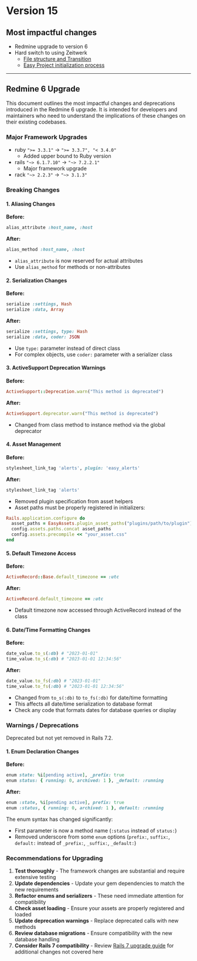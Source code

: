 # Version 15

## Most impactful changes

- Redmine upgrade to version 6
- Hard switch to using Zeitwerk
  - [File structure and Transition](https://easysoftware.stoplight.io/docs/developer-portal-devs/4d1783168fdf0-file-structure-and-transition)
  - [Easy Project initialization process](https://easysoftware.stoplight.io/docs/developer-portal-devs/8e822d65a77a2-easy-project-initialization-process)

----

## Redmine 6 Upgrade

This document outlines the most impactful changes and deprecations introduced in the Redmine 6 upgrade. It is intended
for developers and maintainers who need to understand the implications of these changes on their existing codebases.

### Major Framework Upgrades

- ruby `">= 3.3.1"` → `">= 3.3.7", "< 3.4.0"`
  - Added upper bound to Ruby version
- rails `"~> 6.1.7.10"` → `"~> 7.2.2.1"`
  - Major framework upgrade
- rack `"~> 2.2.3"` → `"~> 3.1.3"`

### Breaking Changes

#### 1. Aliasing Changes

**Before:**

```ruby
alias_attribute :host_name, :host
```

**After:**

```ruby
alias_method :host_name, :host
```

- `alias_attribute` is now reserved for actual attributes
- Use `alias_method` for methods or non-attributes

#### 2. Serialization Changes

**Before:**

```ruby
serialize :settings, Hash
serialize :data, Array
```

**After:**

```ruby
serialize :settings, type: Hash
serialize :data, coder: JSON
```

- Use `type:` parameter instead of direct class
- For complex objects, use `coder:` parameter with a serializer class

#### 3. ActiveSupport Deprecation Warnings

**Before:**

```ruby
ActiveSupport::Deprecation.warn("This method is deprecated")
```

**After:**

```ruby
ActiveSupport.deprecator.warn("This method is deprecated")
```

- Changed from class method to instance method via the global deprecator

#### 4. Asset Management

**Before:**

```ruby
stylesheet_link_tag 'alerts', plugin: 'easy_alerts'
```

**After:**

```ruby
stylesheet_link_tag 'alerts'
```

- Removed plugin specification from asset helpers
- Asset paths must be properly registered in initializers:

```ruby
Rails.application.configure do
  asset_paths = EasyAssets.plugin_asset_paths("plugins/path/to/plugin")
  config.assets.paths.concat asset_paths
  config.assets.precompile << "your_asset.css"
end
```

#### 5. Default Timezone Access

**Before:**

```ruby
ActiveRecord::Base.default_timezone == :utc
```

**After:**

```ruby
ActiveRecord.default_timezone == :utc
```

- Default timezone now accessed through ActiveRecord instead of the class

#### 6. Date/Time Formatting Changes

**Before:**

```ruby
date_value.to_s(:db) # "2023-01-01"
time_value.to_s(:db) # "2023-01-01 12:34:56"
```

**After:**

```ruby
date_value.to_fs(:db) # "2023-01-01"
time_value.to_fs(:db) # "2023-01-01 12:34:56"
```

- Changed from `to_s(:db)` to `to_fs(:db)` for date/time formatting
- This affects all date/time serialization to database format
- Check any code that formats dates for database queries or display

### Warnings / Deprecations

Deprecated but not yet removed in Rails 7.2.

#### 1. Enum Declaration Changes

**Before:**

```ruby
enum state: %i[pending active], _prefix: true
enum status: { running: 0, archived: 1 }, _default: :running
```

**After:**

```ruby
enum :state, %i[pending active], prefix: true
enum :status, { running: 0, archived: 1 }, default: :running
```

The enum syntax has changed significantly:

- First parameter is now a method name (`:status` instead of `status:`)
- Removed underscore from some `enum` options (`prefix:`, `suffix:`, `default:` instead of `_prefix:`, `_suffix:`,
  `_default:`)

### Recommendations for Upgrading

1. **Test thoroughly** - The framework changes are substantial and require extensive testing
2. **Update dependencies** - Update your gem dependencies to match the new requirements
3. **Refactor enums and serializers** - These need immediate attention for compatibility
4. **Check asset loading** - Ensure your assets are properly registered and loaded
5. **Update deprecation warnings** - Replace deprecated calls with new methods
6. **Review database migrations** - Ensure compatibility with the new database handling
7. **Consider Rails 7 compatibility** -
   Review [Rails 7 upgrade guide](https://guides.rubyonrails.org/v7.2/upgrading_ruby_on_rails.html) for additional
   changes not covered here
